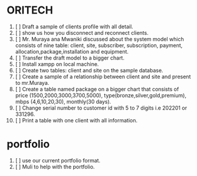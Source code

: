 # ORITECH
1. [ ] Draft a sample of clients profile with all detail.
2. [ ] show us how you disconnect and reconnect clients.
3. [ ] Mr. Muraya ana Mwaniki discussed about the system model which consists of nine table: client, site, subscriber, subscription, payment, allocation,package,installation and equipment.
4. [ ] Transfer the draft model to a bigger chart.
5. [ ] Install xampp on local machine.
6. [ ] Create two tables: client and site on the sample database.
7. [ ] Create a sample of a relationship between client and site and present to mr.Muraya.
8. [ ] Create a table named package on a bigger chart that consists of price (1500,2000,3000,3700,5000), type(bronze,silver,gold,premium), mbps (4,6,10,20,30), monthly(30 days).
9. [ ] Change serial number to customer id with 5 to 7 digits i.e 202201 or 331296.
10. [ ] Print a table with one client with all information.

# portfolio
1. [ ] use our current portfolio format.
2. [ ] Muli to help with the portfolio.